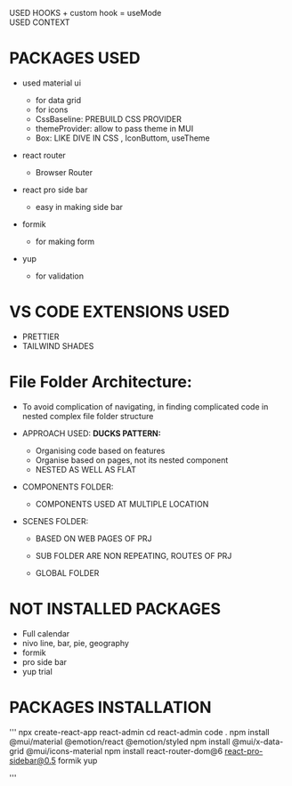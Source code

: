 USED HOOKS + custom hook = useMode  
USED CONTEXT

# PACKAGES USED

- used material ui
  - for data grid
  - for icons
  - CssBaseline: PREBUILD CSS PROVIDER
  - themeProvider: allow to pass theme in MUI
  - Box: LIKE DIVE IN CSS
    , IconButtom, useTheme
- react router
  - Browser Router
- react pro side bar
  - easy in making side bar
- formik

  - for making form

- yup
  - for validation

# VS CODE EXTENSIONS USED

- PRETTIER
- TAILWIND SHADES

# File Folder Architecture:

- To avoid complication of navigating, in finding complicated code in nested complex file folder structure
- APPROACH USED: **DUCKS PATTERN:**
  - Organising code based on features
  - Organise based on pages, not its nested component
  - NESTED AS WELL AS FLAT
- COMPONENTS FOLDER:
  - COMPONENTS USED AT MULTIPLE LOCATION
- SCENES FOLDER:

  - BASED ON WEB PAGES OF PRJ
  - SUB FOLDER ARE NON REPEATING, ROUTES OF PRJ

  - GLOBAL FOLDER

# NOT INSTALLED PACKAGES

- Full calendar
- nivo line, bar, pie, geography
- formik
- pro side bar
- yup
  trial

# PACKAGES INSTALLATION

'''
npx create-react-app react-admin
cd react-admin
code .
npm install @mui/material @emotion/react @emotion/styled
npm install @mui/x-data-grid @mui/icons-material
npm install react-router-dom@6 react-pro-sidebar@0.5 formik yup

'''
